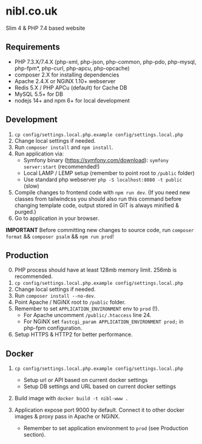 # nibl.co.uk

Slim 4 & PHP 7.4 based website

## Requirements

* PHP 7.3.X/7.4.X (php-xml, php-json, php-common, php-pdo, php-mysql, php-fpm*, php-curl, php-apcu, php-opcache)
* composer 2.X for installing dependencies
* Apache 2.4.X or NGiNX 1.10+ webserver
* Redis 5.X / PHP APCu (default) for Cache DB
* MySQL 5.5+ for DB
* nodejs 14+ and npm 6+ for local development

## Development

1. `cp config/settings.local.php.example config/settings.local.php`
2. Change local settings if needed.
3. Run `composer install` and `npm install`.
4. Run application via:
    * Symfony binary (https://symfony.com/download): `symfony server:start` (recommended!)
    * Local LAMP / LEMP setup (remember to point root to `/public` folder)
    * Use standard php webserver `php -S localhost:8080 -t public` (slow)
5. Compile changes to frontend code with `npm run dev`. (If you need new classes from tailwindcss you should also run this command before changing template code, output stored in GIT is always minified & purged.)
5. Go to application in your browser.

**IMPORTANT** Before committing new changes to source code, run `composer format` && `composer psalm` && `npm run prod`!

## Production

0. PHP process should have at least 128mb memory limit. 256mb is recommended.
1. `cp config/settings.local.php.example config/settings.local.php`
2. Change local settings if needed. 
3. Run `composer install --no-dev`.
4. Point Apache / NGiNX root to `/public` folder.
5. Remember to set `APPLICATION_ENVIRONMENT` env to `prod` (!). 
   * For Apache uncomment `/public/.htaccess` line 24. 
   * For NGiNX set `fastcgi_param APPLICATION_ENVIRONMENT prod;` in php-fpm configuration.
6. Setup HTTPS & HTTP2 for better performance.

## Docker

1. `cp config/settings.local.php.example config/settings.local.php`
    * Setup url or API based on current docker settings
    * Setup DB settings and URL based on current docker settings
    
2. Build image with `docker build -t nibl-www .`
3. Application expose port 9000 by default. Connect it to other docker images & proxy pass in Apache or NGiNX.

    * Remember to set application environment to `prod` (see Production section).
